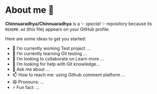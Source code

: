 # About me 👋


**Chinnuaradhya/Chinnuaradhya** is a ✨ _special_ ✨ repository because its `README.md` (this file) appears on your GitHub profile.

Here are some ideas to get you started:

- 🔭 I’m currently working Test project ...
- 🌱 I’m currently learning Git testing ...
- 👯 I’m looking to collaborate on Learn more ...
- 🤔 I’m looking for help with Git knowledge...
- 💬 Ask me about ...
- 📫 How to reach me: using Github comment platform ...
- 😄 Pronouns: ...
- ⚡ Fun fact: ...

